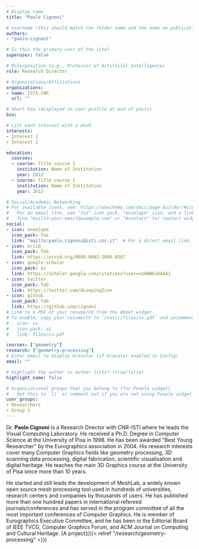 ```yaml
---
# Display name
title: "Paolo Cignoni"

# Username (this should match the folder name and the name on publications)
authors:
- "paolo-cignoni"

# Is this the primary user of the site?
superuser: false

# Role/position (e.g., Professor of Artificial Intelligence)
role: Research Director

# Organizations/Affiliations
organizations:
- name: ISTI-CNR
  url: ""

# Short bio (displayed in user profile at end of posts)
bio: 

# List each interest with a dash
interests:
- Interest 1
- Interest 2

education:
  courses:
  - course: Title course 1
    institution: Name of Institution
    year: 2012
  - course: Title course 1
    institution: Name of Institution
    year: 2012

# Social/Academic Networking
# For available icons, see: https://wowchemy.com/docs/page-builder/#icons
#   For an email link, use "fas" icon pack, "envelope" icon, and a link in the
#   form "mailto:your-email@example.com" or "#contact" for contact widget.
social:
- icon: envelope
  icon_pack: fas
  link: "mailto:paolo.cignoni@isti.cnr.it"  # For a direct email link, use "mailto:test@example.org".
- icon: orcid
  icon_pack: fab
  link: https://orcid.org/0000-0002-2686-8567
- icon: google-scholar
  icon_pack: ai
  link: https://scholar.google.com/citations?user=nz0WWGsAAAAJ
- icon: twitter
  icon_pack: fab
  link: https://twitter.com/ALoopingIcon
- icon: github
  icon_pack: fab
  link: https://github.com/cignoni
# Link to a PDF of your resume/CV from the About widget.
# To enable, copy your resume/CV to `static/files/cv.pdf` and uncomment the lines below.
# - icon: cv
#   icon_pack: ai
#   link: files/cv.pdf

courses: ["geometry"]
research: ["geometry-processing"]
# Enter email to display Gravatar (if Gravatar enabled in Config)
email: ""

# Highlight the author in author lists? (true/false)
highlight_name: false

# Organizational groups that you belong to (for People widget)
#   Set this to `[]` or comment out if you are not using People widget.
user_groups:
- Researchers
- Group 2
---
```


Dr. **Paolo Cignoni** is a Research Director with CNR-ISTI where he leads the Visual Computing Laboratory. He received a Ph.D. Degree in Computer Science at the University of Pisa in 1998. He has been awarded "Best Young Researcher" by the Eurographics association in 2004. His research interests cover many Computer Graphics fields like geometry processing, 3D scanning data processing, digital fabrication, scientific visualisation and digital heritage.
He teaches the main 3D Graphics course at the University of Pisa since more than 10 years. 

He started and still leads the development of MeshLab, a widely known open source mesh processing tool used in hundreds of universities, research centers and companies by thousands of users. He has published more than one hundred papers in international refereed journals/conferences and has served in the program committee of all the most important conferences of Computer Graphics. He is member of Eurographics Executive Committee, and he has been in the Editorial Board of IEEE TVCG, Computer Graphics Forum, and ACM Journal on Computing and Cultural Heritage.
[A project]({{< relref "/research/geometry-processing" >}})

